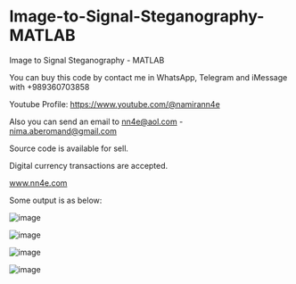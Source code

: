 # Image-to-Signal-Steganography-MATLAB
Image to Signal Steganography - MATLAB

You can buy this code by contact me in WhatsApp, Telegram and iMessage with +989360703858

Youtube Profile: https://www.youtube.com/@namirann4e

Also you can send an email to nn4e@aol.com - nima.aberomand@gmail.com

Source code is available for sell.

Digital currency transactions are accepted.

www.nn4e.com

Some output is as below:

![image](https://github.com/user-attachments/assets/03c4afde-76b4-474a-a358-ece72b8173b0)

![image](https://github.com/user-attachments/assets/25dd17ee-1509-4fbe-92bd-2084fea1f3f5)

![image](https://github.com/user-attachments/assets/125c4085-2f61-49fb-8e5d-a6f0ed87cdab)

![image](https://github.com/user-attachments/assets/3be34c44-71ba-491d-8ec3-f0d5bb4ca9ff)
